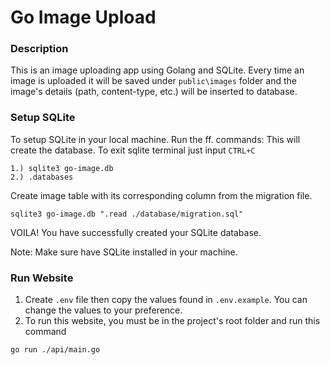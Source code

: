 # Go Image Upload

### Description

This is an image uploading app using Golang and SQLite. Every time an image is uploaded it will be saved under `public\images` folder and the image's details (path, content-type, etc.) will be inserted to database.

### Setup SQLite

To setup SQLite in your local machine. Run the ff. commands:
This will create the database. To exit sqlite terminal just input `CTRL+C`

```
1.) sqlite3 go-image.db
2.) .databases
```

Create image table with its corresponding column from the migration file.

```
sqlite3 go-image.db ".read ./database/migration.sql"
```

VOILA! You have successfully created your SQLite database.

Note: Make sure have SQLite installed in your machine.

### Run Website

1. Create `.env` file then copy the values found in `.env.example`. You can change the values to your preference.
2. To run this website, you must be in the project's root folder and run this command

```
go run ./api/main.go
```
